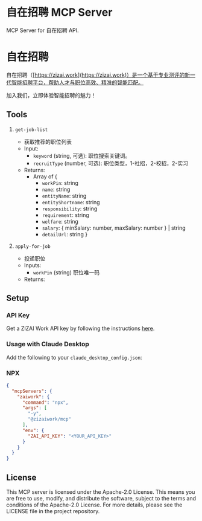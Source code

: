 # 自在招聘 MCP Server

MCP Server for 自在招聘 API.

# 自在招聘
自在招聘（[https://zizai.work](https://zizai.work)）是一个基于专业测评的新一代智能招聘平台，帮助人才与职位高效、精准的智能匹配。

加入我们，立即体验智能招聘的魅力！

## Tools

1. `get-job-list`
   - 获取推荐的职位列表
   - Input: 
     - `keyword` (string, 可选): 职位搜索关键词。
     - `recruitType` (number, 可选): 职位类型，1-社招，2-校招，2-实习
   - Returns: 
     - Array of {
       - `workPin`: string
       - `name`: string
       - `entityName`: string
       - `entityShortname`: string
       - `responsibility`: string
       - `requirement`: string
       - `welfare`: string
       - `salary`: { minSalary: number, maxSalary: number } | string
       - `detailUrl`: string
     }

2. `apply-for-job`
   - 投递职位
   - Inputs:
     - `workPin` (string) 职位唯一码
   - Returns:

## Setup

### API Key
Get a ZIZAI Work API key by following the instructions [here](https://zizai.work/user/apikey).

### Usage with Claude Desktop

Add the following to your `claude_desktop_config.json`:

### NPX

```json
{
  "mcpServers": {
    "zaiwork": {
      "command": "npx",
      "args": [
        "-y",
        "@zizaiwork/mcp"
      ],
      "env": {
        "ZAI_API_KEY": "<YOUR_API_KEY>"
      }
    }
  }
}
```

## License

This MCP server is licensed under the Apache-2.0 License. This means you are free to use, modify, and distribute the software, subject to the terms and conditions of the Apache-2.0 License. For more details, please see the LICENSE file in the project repository.
